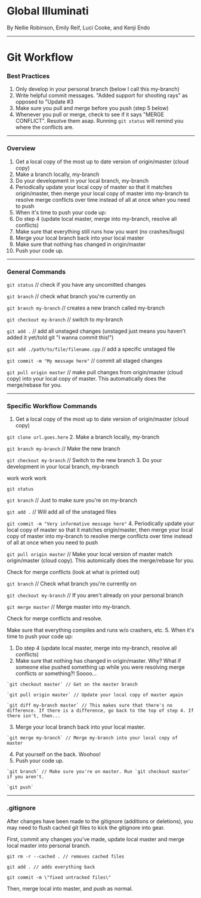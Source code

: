 # Global Illuminati

By Nellie Robinson, Emily Reif, Luci Cooke, and Kenji Endo


---




# Git Workflow

### Best Practices
1. Only develop in your personal branch (below I call this my-branch)
2. Write helpful commit messages. "Added support for shooting rays" as opposed to "Update #3
3. Make sure you pull and merge before you push (step 5 below)
4. Whenever you pull or merge, check to see if it says "MERGE CONFLICT". Resolve them asap. Running `git status` will remind you where the conflicts are.

---

### Overview
1. Get a local copy of the most up to date version of origin/master (cloud copy)
2. Make a branch locally, my-branch
3. Do your development in your local branch, my-branch
4. Periodically update your local copy of master so that it matches origin/master, then merge your local copy of master into my-branch to resolve merge conflicts over time instead of all at once when you need to push
5. When it's time to push your code up:
  1. Do step 4 (update local master, merge into my-branch, resolve all conflicts)
  2. Make sure that everything still runs how you want (no crashes/bugs)
  3. Merge your local branch back into your local master
  4. Make sure that nothing has changed in origin/master
  5. Push your code up.

---

### General Commands
`git status` // check if you have any uncomitted changes

`git branch` // check what branch you're currently on

`git branch my-branch` // creates a new branch called my-branch

`git checkout my-branch` // switch to my-branch

`git add .` // add all unstaged changes (unstaged just means you haven't added it yet/told git "I wanna commit this!")

`git add ./path/to/file/filename.cpp` // add a specific unstaged file

`git commit -m "My message here"` // commit all staged changes

`git pull origin master` // make pull changes from origin/master (cloud copy) into your local copy of master. This automatically does the merge/rebase for you.

---

### Specific Workflow Commands
1. Get a local copy of the most up to date version of origin/master (cloud copy)

  `git clone url.goes.here`
2. Make a branch locally, my-branch

  `git branch my-branch`  // Make the new branch
  
  `git checkout my-branch`  // Switch to the new branch
3. Do your development in your local branch, my-branch

  work work work
  
  `git status`
  
  `git branch` // Just to make sure you're on my-branch
  
  `git add .` // Will add all of the unstaged files
  
  `git commit -m "Very informative message here"`
4. Periodically update your local copy of master so that it matches origin/master, then merge your local copy of master into my-branch to resolve merge conflicts over time instead of all at once when you need to push

  `git pull origin master` // Make your local version of master match origin/master (cloud copy). This automically does the merge/rebase for you.
  
  Check for merge conflicts (look at what is printed out)
  
  `git branch` // Check what branch you're currently on
  
  `git checkout my-branch` // If you aren't already on your personal branch
  
  `git merge master` // Merge master into my-branch.
  
  Check for merge conflicts and resolve.
  
  Make sure that everything compiles and runs w/o crashers, etc.
5. When it's time to push your code up:
  1. Do step 4 (update local master, merge into my-branch, resolve all conflicts)
  2. Make sure that nothing has changed in origin/master. Why? What if someone else pushed something up while you were resolving merge conflicts or something?! Soooo...
  
    `git checkout master` // Get on the master branch
    
    `git pull origin master` // Update your local copy of master again
    
    `git diff my-branch master` // This makes sure that there's no difference. If there is a difference, go back to the top of step 4. If there isn't, then...
  3. Merge your local branch back into your local master. 
  
    `git merge my-branch` // Merge my-branch into your local copy of master
    
  4. Pat yourself on the back. Woohoo!
  5. Push your code up.
  
    `git branch` // Make sure you're on master. Run `git checkout master` if you aren't.
    
    `git push`
    
---

### .gitignore
After changes have been made to the gitignore (additions or deletions), you may need to flush cached git files to kick the gitignore into gear.

First, commit any changes you've made, update local master and merge local master into personal branch.

  `git rm -r --cached . // removes cached files`
  
  `git add . // adds everything back`
  
  `git commit -m \"fixed untracked files\"`
  
Then, merge local into master, and push as normal.

